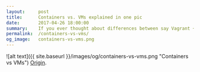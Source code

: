 ```yaml
---
layout:     post
title:      Containers vs. VMs explained in one pic
date:       2017-04-26 18:00:00
summary:    If you ever thought about differences between say Vagrant + VirtualBox and Docker, here is a picture you definitely should take a look at.
permalink:  /containers-vs-vms/
og_image:   containers-vs-vms.png
---
```


![alt text]({{ site.baseurl }}/images/og/containers-vs-vms.png "Containers vs VMs")
[Origin](http://www.zdnet.com/article/what-is-docker-and-why-is-it-so-darn-popular/).